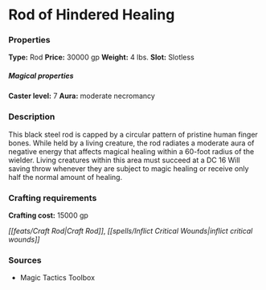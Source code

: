 ﻿---
Title: "Rod of Hindered Healing"
Type: "Rod"
Price: "30000 gp"
Weight: "4 lbs."
Slot: "Slotless"
Caster level: "7"
Aura: "moderate necromancy"
Description: |
  "This black steel rod is capped by a circular pattern of pristine human finger bones. While held by a living creature, the rod radiates a moderate aura of negative energy that affects magical healing within a 60-foot radius of the wielder. Living creatures within this area must succeed at a DC 16 Will saving throw whenever they are subject to magic healing or receive only half the normal amount of healing."
Crafting cost: "15000 gp"
Sources: "['Magic Tactics Toolbox']"
---

# Rod of Hindered Healing

### Properties

**Type:** Rod **Price:** 30000 gp **Weight:** 4 lbs. **Slot:** Slotless

##### Magical properties

**Caster level:** 7 **Aura:** moderate necromancy

### Description

This black steel rod is capped by a circular pattern of pristine human finger bones. While held by a living creature, the rod radiates a moderate aura of negative energy that affects magical healing within a 60-foot radius of the wielder. Living creatures within this area must succeed at a DC 16 Will saving throw whenever they are subject to magic healing or receive only half the normal amount of healing.

### Crafting requirements

**Crafting cost:** 15000 gp

_[[feats/Craft Rod|Craft Rod]]_, _[[spells/Inflict Critical Wounds|inflict critical wounds]]_

### Sources

* Magic Tactics Toolbox